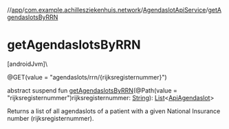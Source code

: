 //[app](../../../index.md)/[com.example.achillesziekenhuis.network](../index.md)/[AgendaslotApiService](index.md)/[getAgendaslotsByRRN](get-agendaslots-by-r-r-n.md)

# getAgendaslotsByRRN

[androidJvm]\

@GET(value = &quot;agendaslots/rrn/{rijksregisternummer}&quot;)

abstract suspend fun [getAgendaslotsByRRN](get-agendaslots-by-r-r-n.md)(@Path(value = &quot;rijksregisternummer&quot;)rijksregisternummer: [String](https://kotlinlang.org/api/latest/jvm/stdlib/kotlin/-string/index.html)): [List](https://kotlinlang.org/api/latest/jvm/stdlib/kotlin.collections/-list/index.html)&lt;[ApiAgendaslot](../-api-agendaslot/index.md)&gt;

Returns a list of all agendaslots of a patient with a given National Insurance number (rijksregisternummer).
